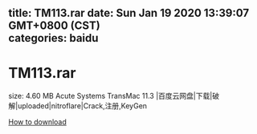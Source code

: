 
title: TM113.rar
date: Sun Jan 19 2020 13:39:07 GMT+0800 (CST)    
categories: baidu
---

# TM113.rar
size: 4.60 MB
 Acute Systems TransMac 11.3 |百度云网盘|下载|破解|uploaded|nitroflare|Crack,注册,KeyGen
 

[How to download](https://bpcam.bemobtrk.com/go/2ceec3aa-1ca2-46d6-b9ff-aaa5c184517c?jno=4467)